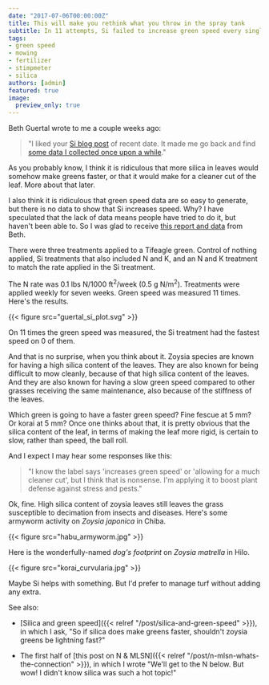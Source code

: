 ```yaml
---
date: "2017-07-06T00:00:00Z"
title: This will make you rethink what you throw in the spray tank
subtitle: In 11 attempts, Si failed to increase green speed every single time
tags:
- green speed
- mowing
- fertilizer
- stimpmeter
- silica
authors: [admin]
featured: true
image:
  preview_only: true
---
```


Beth Guertal wrote to me a couple weeks ago:

> "I liked your [Si blog post](http://www.blog.asianturfgrass.com/2017/06/i-dont-really-need-to-show-any-data-for-this-to-be-certain.html) of recent date. It made me go back and find [some data I collected once upon a while](http://www.files.asianturfgrass.com/FinalResultsSiTest2012.pdf)."

As you probably know, I think it is ridiculous that more silica in leaves would somehow make greens faster, or that it would make for a cleaner cut of the leaf. More about that later. 

I also think it is ridiculous that green speed data are so easy to generate, but there is no data to show that Si increases speed. Why? I have speculated that the lack of data means people have tried to do it, but haven't been able to. So I was glad to receive [this report and data](http://www.files.asianturfgrass.com/FinalResultsSiTest2012.pdf) from Beth.

There were three treatments applied to a Tifeagle green. Control of nothing applied, Si treatments that also included N and K, and an N and K treatment to match the rate applied in the Si treatment.

The N rate was 0.1 lbs N/1000 ft<sup>2</sup>/week (0.5 g N/m<sup>2</sup>). Treatments were applied weekly for seven weeks. Green speed was measured 11 times. Here's the results.

{{< figure src="guertal_si_plot.svg" >}}

On 11 times the green speed was measured, the Si treatment had the fastest speed on 0 of them. 

And that is no surprise, when you think about it. Zoysia species are known for having a high silica content of the leaves. They are also known for being difficult to mow cleanly, because of that high silica content of the leaves. And they are also known for having a slow green speed compared to other grasses receiving the same maintenance, also because of the stiffness of the leaves.

Which green is going to have a faster green speed? Fine fescue at 5 mm? Or korai at 5 mm? Once one thinks about that, it is pretty obvious that the silica content of the leaf, in terms of making the leaf more rigid, is certain to slow, rather than speed, the ball roll.

And I expect I may hear some responses like this:

> "I know the label says 'increases green speed' or 'allowing for a much cleaner cut', but I think that is nonsense. I'm applying it to boost plant defense against stress and pests."

Ok, fine. High silica content of zoysia leaves still leaves the grass susceptible to decimation from insects and diseases. Here's some armyworm activity on *Zoysia japonica* in Chiba.

{{< figure src="habu_armyworm.jpg" >}}

Here is the wonderfully-named *dog's footprint* on *Zoysia matrella* in Hilo.

{{< figure src="korai_curvularia.jpg" >}}

Maybe Si helps with something. But I'd prefer to manage turf without adding any extra.

See also: 

* [Silica and green speed]({{< relref "/post/silica-and-green-speed" >}}), in which I ask, "So if silica does make greens faster, shouldn't zoysia greens be lightning fast?"

* The first half of [this post on N & MLSN]({{< relref "/post/n-mlsn-whats-the-connection" >}}), in which I wrote "We'll get to the N below. But wow! I didn't know silica was such a hot topic!"
